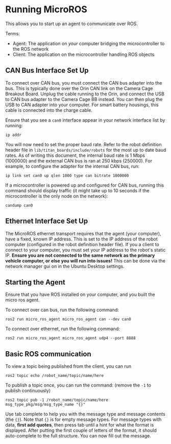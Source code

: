 # Running MicroROS

This allows you to start up an agent to communicate over ROS.

Terms:

* Agent: The application on *your* computer bridging the microcontroller to the ROS network
* Client: The application on the microcontroller handling ROS objects

## CAN Bus Interface Set Up

To connect over CAN bus, you must connect the CAN bus adapter into the bus. This is typically done over the Orin CAN
link on the Camera Cage Breakout Board. Unplug the cable running to the Orin, and connect the USB to CAN bus adapter
to the Camera Cage BB instead. You can then plug the USB to CAN adapter into your computer. For smart battery housings,
this cable is connected into the charge cable.

Ensure that you see a `can0` interface appear in your network interface list by running:

    ip addr

You will now need to set the proper baud rate. Refer to the robot definition header file in
`lib/titan_boards/include/robots` for the most up to date baud rates. As of writing this document, the internal baud
rate is 1 Mbps (1000000) and the external CAN bus is ran at 250 kbps (250000). For example, to configure the adapter
for the internal CAN bus, run:

    ip link set can0 up qlen 1000 type can bitrate 1000000

If a microcontroller is powered up and configured for CAN bus, running this command should display traffic (it might
take up to 10 seconds if the microcontroller is the only node on the network):

    candump can0

## Ethernet Interface Set Up

The MicroROS ethernet transport requires that the agent (your computer), have a fixed, known IP address. This is set
to the IP address of the robot computer (configured in the robot definition header file). If you a client to
connect to your computer, you must set your IP address to the robot's static IP. **Ensure you are not connected to the
same network as the primary vehicle computer, or else you will run into issues!** This can be done via the network
manager gui on in the Ubuntu Desktop settings.

## Starting the Agent

Ensure that you have ROS installed on your computer, and you built the micro ros agent.

To connect over can bus, run the following command:

    ros2 run micro_ros_agent micro_ros_agent can --dev can0

To connect over ethernet, run the following command:

    ros2 run micro_ros_agent micro_ros_agent udp4 --port 8888

## Basic ROS communication

To view a topic being published from the client, you can run

    ros2 topic echo /robot_name/topic/name/here

To publish a topic once, you can run the command: (remove the `-1` to publish continuously)

    ros2 topic pub -1 /robot_name/topic/name/here msg_type_pkg/msg/msg_type_name "{}"

Use tab complete to help you with the message type and message contents (the `{}`). Note that `{}` is for empty message
types. For message types with data, **first add quotes**, then press tab until a hint for what the format is displayed.
After putting the first couple of letters of the format, it should auto-complete to the full structure. You can now fill
out the message.
